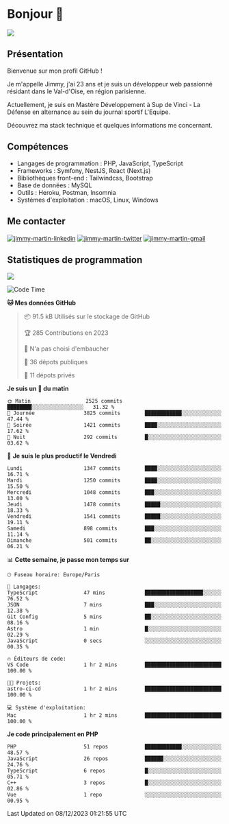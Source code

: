 # Bonjour 👋

![](https://komarev.com/ghpvc/?username=jimmy-martin&color=1a1b27)

## Présentation

Bienvenue sur mon profil GitHub !

Je m'appelle Jimmy, j'ai 23 ans et je suis un développeur web passionné résidant dans le Val-d'Oise, en région parisienne.

Actuellement, je suis en Mastère Développement à Sup de Vinci - La Défense en alternance au sein du journal sportif L'Equipe.

Découvrez ma stack technique et quelques informations me concernant.

## Compétences

- Langages de programmation : PHP, JavaScript, TypeScript
- Frameworks : Symfony, NestJS, React (Next.js)
- Bibliothèques front-end : Tailwindcss, Bootstrap
- Base de données : MySQL
- Outils : Heroku, Postman, Insomnia
- Systèmes d'exploitation : macOS, Linux, Windows

## Me contacter

<p>
<a href="https://www.linkedin.com/in/jimmy-martin-dev/" target="_blank"><img align="center" src="https://img.shields.io/badge/-LinkedIn-0077B5?style=for-the-badge&logo=Linkedin&logoColor=white" alt="jimmy-martin-linkedin"/></a>
<a href="https://twitter.com/jimmydev_" target="_blank"><img align="center" src="https://img.shields.io/badge/-Twitter-1DA1F2?style=for-the-badge&logo=Twitter&logoColor=white" alt="jimmy-martin-twitter"/></a>
<a href="mailto:jimmy.martin952@gmail.com" target="_blank"><img align="center" src="https://img.shields.io/badge/gmail-D14836?style=for-the-badge&logo=gmail&logoColor=white" alt="jimmy-martin-gmail"/></a>
</p>

## Statistiques de programmation

<a href="https://github-readme-stats.vercel.app/api/top-langs/?username=jimmy-martin&layout=compact">
  <img align="center" src="https://github-readme-stats.vercel.app/api/top-langs/?username=jimmy-martin&layout=compact"/>
</a>

<!--START_SECTION:waka-->
![Code Time](http://img.shields.io/badge/Code%20Time-1%2C936%20hrs%2020%20mins-blue)

**🐱 Mes données GitHub** 

> 📦 91.5 kB Utilisés sur le stockage de GitHub 
 > 
> 🏆 285 Contributions en 2023
 > 
> 🚫 N'a pas choisi d'embaucher
 > 
> 📜 36 dépots publiques 
 > 
> 🔑 11 dépots privés 
 > 
**Je suis un 🐤 du matin** 

```text
🌞 Matin                  2525 commits        ████████░░░░░░░░░░░░░░░░░   31.32 % 
🌆 Journée                3825 commits        ████████████░░░░░░░░░░░░░   47.44 % 
🌃 Soirée                 1421 commits        ████░░░░░░░░░░░░░░░░░░░░░   17.62 % 
🌙 Nuit                   292 commits         █░░░░░░░░░░░░░░░░░░░░░░░░   03.62 % 
```
📅 **Je suis le plus productif le Vendredi** 

```text
Lundi                    1347 commits        ████░░░░░░░░░░░░░░░░░░░░░   16.71 % 
Mardi                    1250 commits        ████░░░░░░░░░░░░░░░░░░░░░   15.50 % 
Mercredi                 1048 commits        ███░░░░░░░░░░░░░░░░░░░░░░   13.00 % 
Jeudi                    1478 commits        █████░░░░░░░░░░░░░░░░░░░░   18.33 % 
Vendredi                 1541 commits        █████░░░░░░░░░░░░░░░░░░░░   19.11 % 
Samedi                   898 commits         ███░░░░░░░░░░░░░░░░░░░░░░   11.14 % 
Dimanche                 501 commits         ██░░░░░░░░░░░░░░░░░░░░░░░   06.21 % 
```


📊 **Cette semaine, je passe mon temps sur** 

```text
🕑︎ Fuseau horaire: Europe/Paris

💬 Langages: 
TypeScript               47 mins             ███████████████████░░░░░░   76.52 % 
JSON                     7 mins              ███░░░░░░░░░░░░░░░░░░░░░░   12.38 % 
Git Config               5 mins              ██░░░░░░░░░░░░░░░░░░░░░░░   08.16 % 
Astro                    1 min               █░░░░░░░░░░░░░░░░░░░░░░░░   02.29 % 
JavaScript               0 secs              ░░░░░░░░░░░░░░░░░░░░░░░░░   00.35 % 

🔥 Éditeurs de code: 
VS Code                  1 hr 2 mins         █████████████████████████   100.00 % 

🐱‍💻 Projets: 
astro-ci-cd              1 hr 2 mins         █████████████████████████   100.00 % 

💻 Système d'exploitation: 
Mac                      1 hr 2 mins         █████████████████████████   100.00 % 
```

**Je code principalement en PHP** 

```text
PHP                      51 repos            ████████████░░░░░░░░░░░░░   48.57 % 
JavaScript               26 repos            ██████░░░░░░░░░░░░░░░░░░░   24.76 % 
TypeScript               6 repos             █░░░░░░░░░░░░░░░░░░░░░░░░   05.71 % 
C++                      3 repos             █░░░░░░░░░░░░░░░░░░░░░░░░   02.86 % 
Vue                      1 repo              ░░░░░░░░░░░░░░░░░░░░░░░░░   00.95 % 
```




 Last Updated on 08/12/2023 01:21:55 UTC
<!--END_SECTION:waka-->


